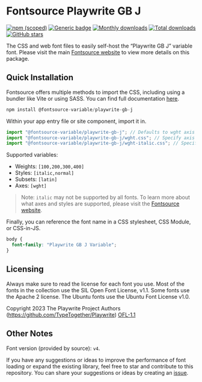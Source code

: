 # Fontsource Playwrite GB J

[![npm (scoped)](https://img.shields.io/npm/v/@fontsource-variable/playwrite-gb-j?color=brightgreen)](https://www.npmjs.com/package/@fontsource-variable/playwrite-gb-j) [![Generic badge](https://img.shields.io/badge/fontsource-passing-brightgreen)](https://github.com/fontsource/fontsource) [![Monthly downloads](https://badgen.net/npm/dm/@fontsource-variable/playwrite-gb-j)](https://github.com/fontsource/fontsource) [![Total downloads](https://badgen.net/npm/dt/@fontsource-variable/playwrite-gb-j)](https://github.com/fontsource/fontsource) [![GitHub stars](https://img.shields.io/github/stars/fontsource/fontsource.svg?style=social&label=Star)](https://github.com/fontsource/fontsource/stargazers)

The CSS and web font files to easily self-host the “Playwrite GB J” variable font. Please visit the main [Fontsource website](https://fontsource.org/fonts/playwrite-gb-j) to view more details on this package.

## Quick Installation

Fontsource offers multiple methods to import the CSS, including using a bundler like Vite or using SASS. You can find full documentation [here](https://fontsource.org/docs/getting-started/introduction).

```javascript
npm install @fontsource-variable/playwrite-gb-j
```

Within your app entry file or site component, import it in.

```javascript
import "@fontsource-variable/playwrite-gb-j"; // Defaults to wght axis
import "@fontsource-variable/playwrite-gb-j/wght.css"; // Specify axis
import "@fontsource-variable/playwrite-gb-j/wght-italic.css"; // Specify axis and style
```

Supported variables:
- Weights: `[100,200,300,400]`
- Styles: `[italic,normal]`
- Subsets: `[latin]`
- Axes: `[wght]`

> Note: `italic` may not be supported by all fonts. To learn more about what axes and styles are supported, please visit the [Fontsource website](https://fontsource.org/fonts/playwrite-gb-j).

Finally, you can reference the font name in a CSS stylesheet, CSS Module, or CSS-in-JS.

```css
body {
  font-family: "Playwrite GB J Variable";
}
```

## Licensing
Always make sure to read the license for each font you use. Most of the fonts in the collection use the SIL Open Font License, v1.1. Some fonts use the Apache 2 license. The Ubuntu fonts use the Ubuntu Font License v1.0.

Copyright 2023 The Playwrite Project Authors (https://github.com/TypeTogether/Playwrite)
[OFL-1.1](http://scripts.sil.org/OFL)

## Other Notes
Font version (provided by source): `v4`.

If you have any suggestions or ideas to improve the performance of font loading or expand the existing library, feel free to star and contribute to this repository. You can share your suggestions or ideas by creating an [issue](https://github.com/fontsource/fontsource/issues).